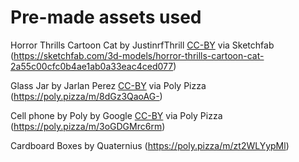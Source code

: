 # Pre-made assets used

Horror Thrills Cartoon Cat by JustinrfThrill [CC-BY](https://creativecommons.org/licenses/by/3.0/) via Sketchfab (https://sketchfab.com/3d-models/horror-thrills-cartoon-cat-2a55c00cfc0b4ae1ab0a33eac4ced077)

Glass Jar by Jarlan Perez [CC-BY](https://creativecommons.org/licenses/by/3.0/) via Poly Pizza (https://poly.pizza/m/8dGz3QaoAG-)

Cell phone by Poly by Google [CC-BY](https://creativecommons.org/licenses/by/3.0/) via Poly Pizza (https://poly.pizza/m/3oGDGMrc6rm)

Cardboard Boxes by Quaternius (https://poly.pizza/m/zt2WLYypMl)
